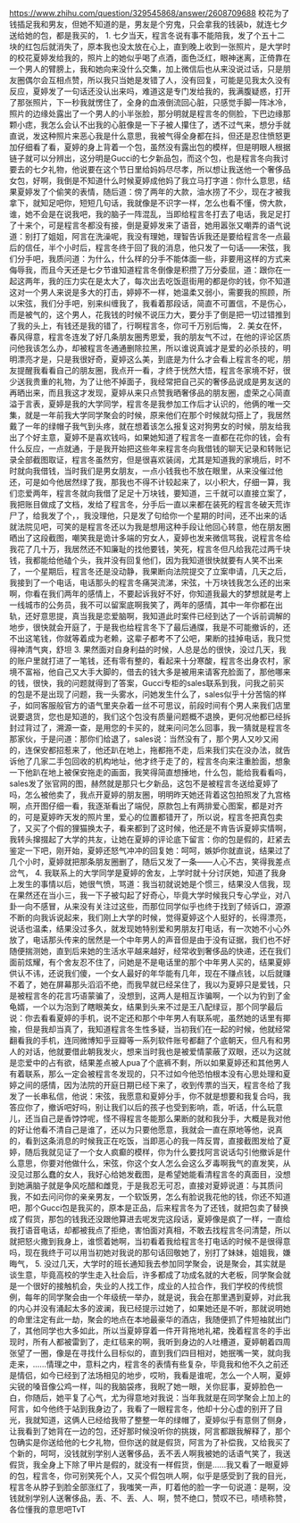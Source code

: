 https://www.zhihu.com/question/329545868/answer/2608709688
校花为了钱插足我和男友，但她不知道的是，男友是个穷鬼，只会拿我的钱装b，就连七夕送给她的包，都是我买的，
1.
七夕当天，程言冬说有事不能陪我，发了个五十二块的红包后就消失了，原本我也没太放在心上，直到晚上收到一张照片，是大学时的校花夏婷发给我的，照片上的她似乎喝了点酒，面色泛红，眼神迷离，正倚靠在一个男人的臂膀上，我和她向来没什么交集，加上微信后也从来没说过话，只是朋友圈偶尔会互相点赞，所以我只当她是发错了人，没有回复，可能是见我太久没有反应，夏婷发了一句话还没认出来吗，难道这是专门发给我的，我满腹疑惑，打开了那张照片，下一秒我就愣住了，全身的血液倒流回心脏，只感觉手脚一阵冰冷，照片的边缘处露出了一个男人的小半张脸，那分明就是程言冬的侧脸，下巴边缘那颗小痣，我怎么会认不出我的心脏像是一下子被人攥住了，透不过气来，想分手就直说，发这种照片来恶心我是什么意思，我被气得全身都在抖，但还是忍住愤怒更加仔细看了看，夏婷的身上背着一个包，虽然没有露出包的模样，但是明眼人根据链子就可以分辨出，这分明是Gucci的七夕新品包，而这个包，也是程言冬向我讨要去的七夕礼物，他说要在这个节日里给妈妈尽尽孝，所以想让我送他一个奢侈品女包，好啊，我倒是不知道什么时候夏婷成他妈了我立马打字道：你什么意思，结果夏婷发了个偷笑的表情，随后道：傍了两年的大款，油水捞了不少，现在才被我拿下，就知足吧你，短短几句话，我就像是不识字一样，怎么也看不懂，傍大款，谁，她不会是在说我吧，我的脑子一阵混乱，当即给程言冬打去了电话，我足足打了十来个，可是程言冬都没有接，倒是夏婷发来了语音，她用嚣张又嘲弄的语气说道：别打了姐姐，阿言在洗澡呢，我没有理她，理智告诉我还是要给程言冬一点最后的信任，半个小时后，程言冬终于回了我的消息，他只发了一句话——宋弦，我们分手吧，我质问道：为什么，什么样的分手不能体面一些，非要用这样的方式来侮辱我，而且今天还是七夕节谁知道程言冬倒像是积攒了万分委屈，道：跟你在一起这两年，我的压力实在是太大了，每次出去吃饭逛街用的都是你的钱，你不知道这对一个男人来说是多大的打击，婷婷不一样，她温柔又弱小，需要我的照顾，所以宋弦，我们分手吧，别来纠缠我了，我看着那段话，简直不可置信，不是伤心，而是被气的，这个男人，花我钱的时候不说压力大，要分手了倒是把一切过错推到了我的头上，有钱还是我的错了，行啊程言冬，你可千万别后悔，
2.
美女在怀，春风得意，程言冬连发了好几条朋友圈秀恩爱，我的朋友气不过，在他的评论区质问他我该怎么办，却被程言冬通通删除拉黑，所以谁说真诚才是爱的必杀技的，明明漂亮才是，只是我很好奇，夏婷这么美，到底是为什么才会看上程言冬的呢，朋友提醒我看看自己的朋友圈，我点开一看，才终于恍然大悟，程言冬家境不好，很少送我贵重的礼物，为了让他不掉面子，我经常把自己买的奢侈品说成是男友送的再晒出来，而且我这才发现，夏婷从来只点赞我晒奢侈品的朋友圈，虚荣之心简直溢于言表，夏婷是我的大学同学，程言冬是我参加工作后才认识的，他俩的唯一交集，就是一年前我大学同学聚会的时候，原来他们在那个时候就勾搭上了，我居然戴了一年的绿帽子我气到头疼，就在想着该怎么报复这对狗男女的时候，朋友给我出了个好主意，夏婷不是喜欢钱吗，如果她知道了程言冬一直都在花你的钱，会有什么反应，一点就通，于是我开始把这些年来程言冬向我借钱的聊天记录和转账记录全部截图取证，程言冬虽然穷，但是很喜欢装阔，尤其是知道我的家境后，时不时就向我借钱，当时我们是男女朋友，一点小钱我也不放在眼里，从来没催过他还，可是如今他居然绿了我，那我也不得不计较起来了，以小积大，仔细一算，我们恋爱两年，程言冬就向我借了足足十万块钱，要知道，三千就可以直接立案了，我把账目做成了文档，发给了程言冬，分手后一直以来都在装死的程言冬破天荒诈尸了，给我发了个，，我没理他，只是发了句给你一个星期的时间，还不出来的话就法院见吧，可笑的是程言冬还以为我是想用这种手段让他回心转意，他在朋友圈晒出了这段截图，嘲笑我是诡计多端的穷女人，夏婷也发来微信骂我，说程言冬给我花了几十万，我居然还不知廉耻的找他要钱，笑死，程言冬但凡给我花过两千块钱，我都能给他磕个头，我并没有回复他们，因为我知道很快就要有人笑不出来了，一个星期后，程言冬还是没动静，我果断向法院提交了立案申请，几天之后，我接到了一个电话，电话那头的程言冬痛哭流涕，宋弦，十万块钱我怎么还的出来啊，你看在我们两年的感情上，不要起诉我好不好，你知道我最大的梦想就是考上一线城市的公务员，我不可以留案底啊我笑了，两年的感情，其中一年你都在出轨，还好意思提，真当我是恋爱脑啊，我知道此时案件已经到达了一个诉前调解的地步，很快就会开庭了，于是我也给程言冬下了最后通牒，我是不可能撤诉的，还不出这笔钱，你就等着成为老赖，这辈子都考不了公吧，果断的挂掉电话，我只觉得神清气爽，舒坦
3.
果然面对自身利益的时候，人总是怂的很快，没过几天，我的账户里就打进了一笔钱，还有零有整的，看起来十分寒酸，程言冬出身农村，家境不富裕，他自己又大手大脚的，借去的钱大多是被用来请客充脸面了，那他哪来的钱，很快，我的问题就得到了答案，Gucci专柜的sales联系到我，问我之前买的包是不是出现了问题，我一头雾水，问她发生什么了，sales似乎十分苦恼的样子，如同客服般官方的语气里夹杂着一丝不可思议，前段时间有个男人来我们店里说要退货，您也是知道的，我们这个包没有质量问题概不退换，更何况他都已经拆封过背过了，溯源一查，是用您的卡买的，就来问问怎么回事，我一猜就是程言冬那家伙，于是问道：那你们给退了，sales说：当然没有了，那个男人又吵又闹的，连保安都招惹来了，他还趴在地上，拖都拖不走，后来我们实在没办法，就告诉他了几家二手包回收的机构地址，他才终于走了的，程言冬向来注重脸面，想象一下他趴在地上被保安拖走的画面，我笑得简直想捶地，什么包，能给我看看吗，sales发了张官网的图，赫然就是那只七夕新品，这包不是被程言冬送给夏婷了吗，怎么被他卖了，我点开夏婷的朋友圈，明明昨天她还背着这包拍照发了九宫格啊，点开图仔细一看，我逐渐看出了端倪，原款包上有两排爱心图案，都是对齐的，可是夏婷昨天发的照片里，爱心的位置都错开了，所以说，程言冬把真包卖了，又买了个假的狸猫换太子，看来都到了这时候，他还是不肯告诉夏婷实情啊，我转头撺掇起了大学的共友，让她在夏婷的评论底下留言：你的包是假的，赶紧去鉴定一下吧，刚开始，夏婷还怒气冲冲的回复她：呵呵，嫉妒你就直说，结果过了几个小时，夏婷就把那条朋友圈删了，随后又发了一条——人心不古，笑得我差点岔气，
4.
我联系上的大学同学是夏婷的舍友，上学时就十分讨厌她，知道了我身上发生的事情以后，她很气愤，骂道：我当初就说她是个惯三，结果没人信我，现在果然还在当小三，我一下子被勾起了好奇心，毕竟大学时候我只专心学业，对八卦一向不感冒，从来没有关注过这些，而那位同学似乎也终于找到了倾诉口，源源不断的向我诉说起来，我们刚上大学的时候，觉得夏婷这个人挺好的，长得漂亮，说话也温柔，结果没过多久，就发现她特别爱和男朋友打电话，有一次她不小心外放了，电话那头传来的居然是一个中年男人的声音但是由于没有证据，我们也不好随便揣测她，直到后来她的生活水平越来越好，经常收到奢侈品的快递，还在我们面前炫耀，有个舍友忍不住了，问她是不是电话里的那个中年男人买的，结果夏婷供认不讳，还说我们傻，一个女人最好的年华能有几年，现在不赚点钱，以后就赚不着了，她在屏幕那头滔滔不绝，而我早就已经呆住了，我以为夏婷只是爱钱，只是被程言冬的花言巧语蒙骗了，没想到，这两人是相互诈骗啊，一个以为钓到了金龟婿，一个以为泡到了瞎眼美女，结果到头来不过是王八配绿豆，那个同学最后说：你去看看夏婷的手机，说不定还和那个中年男人有联系呢，虽然她的话里有揶揄，但是我却当真了，我知道程言冬生性多疑，当初我们在一起的时候，他就经常翻看我的手机，连同微博知乎豆瓣等一系列软件账号都翻了个底朝天，但凡有和男人的对话，他就要借此朝我发火，想来当时我也是被爱情蒙蔽了双眼，还以为这就是恋爱中的占有欲，结果差点被人pua了个底裤不剩，所以如果夏婷还和其他男人有着联系，那么一定会被程言冬发现的，只不过如今他恐怕根本没有心思处理和夏婷之间的感情，因为法院的开庭日期已经下来了，收到传票的当天，程言冬给了我发了一长串私信，他说：宋弦，我愿意和夏婷分手，你不就是想要和我复合吗，我答应你了，撤诉吧好吗，别让我们以后的孩子也受到影响，乖，听话，什么玩意儿，还当自己是香饽饽呢，怪不得程言冬能那么果断的就和我分手，大概是我对他的好让他看不清自己是谁了，还以为只要他愿意，我就会一直在原地等他，说真的，看到这条消息的时候我正在吃饭，当即恶心的我一阵反胃，直接截图发给了夏婷，随后我就见证了一个女人疯癫的模样，你为什么要找阿言说话勾引他撤诉是什么意思，你要对他做什么，宋弦，你这个女人怎么会这么歹毒啊我气的直发笑，从没见过那么蠢的女人，我好心给她发截图，是希望她能看清程言冬的真面目，没想到她满脑子就是争风吃醋和雌竞，于是我忍无可忍，直接对夏婷说道：与其质问我，不如去问问你的亲亲男友，一个软饭男，怎么有脸说我花他的钱，你还不知道吧，那个Gucci包是我买的，原本是正品，后来程言冬为了还钱，就把包卖了替换成了假货，那包的钱我还没跟他算进去呢发完这段话，夏婷像是疯了一样，一直给我打语音电话，却都被我点了拒绝，害怕面对真相，不敢去找程言冬问清楚，所以就把怒火撒到我身上，谁惯着她啊，当初看着我给程言冬打电话的时候不是很得意吗，现在我终于可以用当初她对我说的那句话回敬她了，别打了妹妹，姐姐我，嫌晦气，
5.
没过几天，大学时的班长通知我去参加同学聚会，说是聚会，其实就是谈生意，毕竟高校的学生走入社会后，许多都成了功成名就的大老板，同学聚会就是一个很好的接触机会，失业的人找工作，成业的人拉合作，我们学校的传统惯例，每年的同学聚会由一个年级统一举办，就是说，我会在那里遇到夏婷，对此我的内心并没有涌起太多的波澜，我已经提示过她了，如果她还是不听，那就说明她的命里注定有此一劫，聚会的地点在本地最豪华的酒店，我随便抓了件短袖就出门了，其他同学也大多如此，所以当夏婷穿着一件开背拖地礼裙，挽着程言冬的手出现时，所有人都被雷到了，走红毯来的啊，我听到身边的人吐槽道，夏婷朝着四周张望了一圈，像是在寻找什么目标似的，直到我们四目相对，她抿嘴一笑，就向我走来，......情理之中，意料之内，程言冬的表情有些复杂，毕竟我和他不久之前还是情侣，如今已经到了法场相见的地步，哎哟，我看是谁呢，怎么一个人啊，夏婷尖锐的嗓音像公鸡一样，叫的我脑袋疼，我睨了她一眼，关你屁事，夏婷脸色一白，你随后，她平复了心气，尤为得意地对我说：当年我就是在同学聚会上加上的阿言，如今他终于站到我身边了，我看了一眼程言冬，他却十分心虚的别开了目光，我就知道，这俩人已经给我带了整整一年的绿帽了，夏婷似乎有意侧了侧身，让我看到了她背在一边的包，还好那时候没听你的挑拨，阿言都跟我解释了，那个包确实是你送给他的七夕礼物，但你送的就是假货，阿言为了补偿我，又给我买了个新的，呵呵，没钱就别学别人送奢侈品，丢不丢人啊我被她的话语气笑了，我送假货，我全身上下除了甲片是假的，就没有一样假货，倒是......我又看了一眼夏婷的包，程言冬，你可别笑死个人，又买个假包哄人啊，似乎是感受到了我的目光，程言冬从脖子到脸全部涨红了，我嗤笑一声，盯着他的脸一字一句说道：是啊，没钱就别学别人送奢侈品，丢、不、丢、人、啊，赞不绝口，赞叹不已，啧啧称赞，各位懂我的意思吧TvT